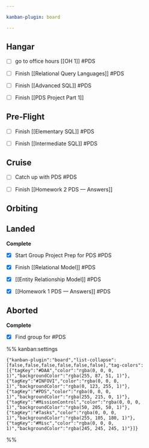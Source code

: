 ```yaml
---

kanban-plugin: board

---
```


## Hangar

- [ ] go to office hours [[OH 1]] #PDS
- [ ] Finish [[Relational Query Languages]] #PDS
- [ ] Finish [[Advanced SQL]] #PDS
- [ ] Finish [[PDS Project Part 1]]


## Pre-Flight

- [ ] Finish [[Elementary SQL]] #PDS
- [ ] Finish [[Intermediate SQL]] #PDS


## Cruise

- [ ] Catch up with PDS #PDS
- [ ] Finish [[Homework 2 PDS  — Answers]]


## Orbiting



## Landed

**Complete**
- [x] Start Group Project Prep for PDS #PDS
- [x] Finish [[Relational Model]] #PDS
- [x] [[Entity Relationship Model]] #PDS
- [x] [[Homework 1 PDS — Answers]] #PDS


## Aborted

**Complete**
- [x] Find group for #PDS




%% kanban:settings
```
{"kanban-plugin":"board","list-collapse":[false,false,false,false,false,false],"tag-colors":[{"tagKey":"#DAA","color":"rgba(0, 0, 0, 1)","backgroundColor":"rgba(255, 87, 51, 1)"},{"tagKey":"#INFOVI","color":"rgba(0, 0, 0, 1)","backgroundColor":"rgba(0, 123, 255, 1)"},{"tagKey":"#PDS","color":"rgba(0, 0, 0, 1)","backgroundColor":"rgba(255, 215, 0, 1)"},{"tagKey":"#MissionControl","color":"rgba(0, 0, 0, 1)","backgroundColor":"rgba(50, 205, 50, 1)"},{"tagKey":"#Tasks","color":"rgba(0, 0, 0, 1)","backgroundColor":"rgba(255, 105, 180, 1)"},{"tagKey":"#Misc","color":"rgba(0, 0, 0, 1)","backgroundColor":"rgba(245, 245, 245, 1)"}]}
```
%%